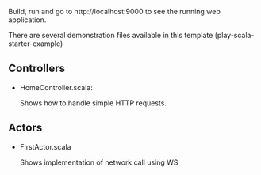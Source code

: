 

Build, run and go to http://localhost:9000 to see the running web application.

There are several demonstration files available in this template (play-scala-starter-example)

## Controllers

- HomeController.scala:

  Shows how to handle simple HTTP requests.

## Actors

- FirstActor.scala
   
  Shows implementation of network call using WS 

